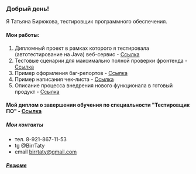 ### Добрый день! 

Я Татьяна Бирюкова, тестировщик программного обеспечения. 

#### Мои работы: 
1. Дипломный проект в рамках которого я тестировала (автотестирование на Java) веб-сервис - [Ссылка](https://github.com/BirrTaty/Diplom-QA) 
2. Тестовые сценарии для максимально полной проверки фронтенда - [Ссылка](https://docs.google.com/spreadsheets/d/1b4dDdK7LUPOfiwTiXHlgsWKNO--tLbLHws06yJDbkmQ/edit?usp=sharing)
3. Пример оформления баг-репортов - [Ссылка](https://docs.google.com/spreadsheets/d/1l4ZhwKQg0TgfzT8eZIPMelTdgWdJdG5N9cO_lw0R-CA/edit#gid=0) 
4. Пример написания чек-листа - [Ссылка](https://docs.google.com/spreadsheets/d/1CkDO-Nl25EQWvTuYkmz2DbxnI6-Z9qfLnuK2ANQX4uw/edit#gid=0)
5. Описание процесса внедрения нового функционала в готовый продукт - [Ссылка](https://docs.google.com/spreadsheets/d/1TuEP1_g5DxDGmBe2KebkqqjUv7VJ4H1eclVKAQBuxd0/edit?usp=sharing)

#### Мой диплом о завершении обучения по специальности "Тестировщик ПО" -  [Ссылка]()

##### Мои контакты
* тел. 8-921-867-11-53
* tg @BirrTaty
* email birrtaty@gmail.com

##### [Резюме]()

